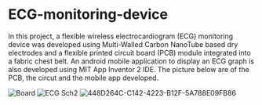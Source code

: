 # ECG-monitoring-device
In this project, a flexible wireless electrocardiogram (ECG) monitoring device was developed using Multi-Walled Carbon NanoTube based dry electrodes and a flexible printed circuit board (PCB) module integrated into a fabric chest belt. An android mobile application to display an ECG graph is also developed using MIT App Inventor 2 IDE. The picture below are of the PCB, the circut and the mobile app developed. 

![Board](https://user-images.githubusercontent.com/88264517/133828758-e0def8f2-6dfc-4493-a00b-4339c5370e7c.png)
![ECG Sch2](https://user-images.githubusercontent.com/88264517/133828793-ce7a7dff-291b-432e-a5d4-06ae78a29b5b.png)
![448D264C-C142-4223-B12F-5A788E09FB86](https://user-images.githubusercontent.com/88264517/133829807-29076675-19d5-455e-80eb-7d0ad10fa8e1.PNG)





